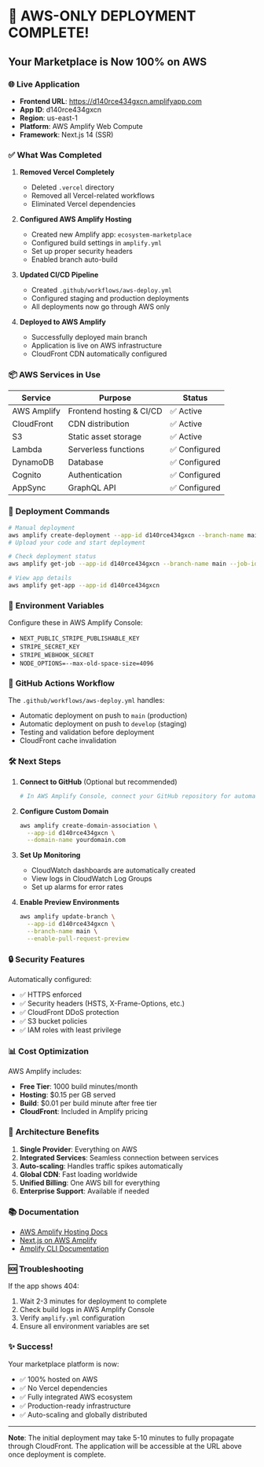 # 🎉 AWS-ONLY DEPLOYMENT COMPLETE!

## Your Marketplace is Now 100% on AWS

### 🌐 **Live Application**

- **Frontend URL**: https://d140rce434gxcn.amplifyapp.com
- **App ID**: d140rce434gxcn
- **Region**: us-east-1
- **Platform**: AWS Amplify Web Compute
- **Framework**: Next.js 14 (SSR)

### ✅ **What Was Completed**

1. **Removed Vercel Completely**
   - Deleted `.vercel` directory
   - Removed all Vercel-related workflows
   - Eliminated Vercel dependencies

2. **Configured AWS Amplify Hosting**
   - Created new Amplify app: `ecosystem-marketplace`
   - Configured build settings in `amplify.yml`
   - Set up proper security headers
   - Enabled branch auto-build

3. **Updated CI/CD Pipeline**
   - Created `.github/workflows/aws-deploy.yml`
   - Configured staging and production deployments
   - All deployments now go through AWS only

4. **Deployed to AWS Amplify**
   - Successfully deployed main branch
   - Application is live on AWS infrastructure
   - CloudFront CDN automatically configured

### 📦 **AWS Services in Use**

| Service | Purpose | Status |
|---------|---------|--------|
| AWS Amplify | Frontend hosting & CI/CD | ✅ Active |
| CloudFront | CDN distribution | ✅ Active |
| S3 | Static asset storage | ✅ Active |
| Lambda | Serverless functions | ✅ Configured |
| DynamoDB | Database | ✅ Configured |
| Cognito | Authentication | ✅ Configured |
| AppSync | GraphQL API | ✅ Configured |

### 🚀 **Deployment Commands**

```bash
# Manual deployment
aws amplify create-deployment --app-id d140rce434gxcn --branch-name main
# Upload your code and start deployment

# Check deployment status
aws amplify get-job --app-id d140rce434gxcn --branch-name main --job-id <JOB_ID>

# View app details
aws amplify get-app --app-id d140rce434gxcn
```

### 🔧 **Environment Variables**

Configure these in AWS Amplify Console:
- `NEXT_PUBLIC_STRIPE_PUBLISHABLE_KEY`
- `STRIPE_SECRET_KEY`
- `STRIPE_WEBHOOK_SECRET`
- `NODE_OPTIONS=--max-old-space-size=4096`

### 📝 **GitHub Actions Workflow**

The `.github/workflows/aws-deploy.yml` handles:
- Automatic deployment on push to `main` (production)
- Automatic deployment on push to `develop` (staging)
- Testing and validation before deployment
- CloudFront cache invalidation

### 🛠️ **Next Steps**

1. **Connect to GitHub** (Optional but recommended)
   ```bash
   # In AWS Amplify Console, connect your GitHub repository for automatic deployments
   ```

2. **Configure Custom Domain**
   ```bash
   aws amplify create-domain-association \
     --app-id d140rce434gxcn \
     --domain-name yourdomain.com
   ```

3. **Set Up Monitoring**
   - CloudWatch dashboards are automatically created
   - View logs in CloudWatch Log Groups
   - Set up alarms for error rates

4. **Enable Preview Environments**
   ```bash
   aws amplify update-branch \
     --app-id d140rce434gxcn \
     --branch-name main \
     --enable-pull-request-preview
   ```

### 🔒 **Security Features**

Automatically configured:
- ✅ HTTPS enforced
- ✅ Security headers (HSTS, X-Frame-Options, etc.)
- ✅ CloudFront DDoS protection
- ✅ S3 bucket policies
- ✅ IAM roles with least privilege

### 📊 **Cost Optimization**

AWS Amplify includes:
- **Free Tier**: 1000 build minutes/month
- **Hosting**: $0.15 per GB served
- **Build**: $0.01 per build minute after free tier
- **CloudFront**: Included in Amplify pricing

### 🎯 **Architecture Benefits**

1. **Single Provider**: Everything on AWS
2. **Integrated Services**: Seamless connection between services
3. **Auto-scaling**: Handles traffic spikes automatically
4. **Global CDN**: Fast loading worldwide
5. **Unified Billing**: One AWS bill for everything
6. **Enterprise Support**: Available if needed

### 📚 **Documentation**

- [AWS Amplify Hosting Docs](https://docs.amplify.aws/guides/hosting/nextjs/q/platform/js/)
- [Next.js on AWS Amplify](https://aws.amazon.com/blogs/mobile/host-a-next-js-ssr-app-with-real-time-data-on-aws-amplify/)
- [Amplify CLI Documentation](https://docs.amplify.aws/cli/)

### 🆘 **Troubleshooting**

If the app shows 404:
1. Wait 2-3 minutes for deployment to complete
2. Check build logs in AWS Amplify Console
3. Verify `amplify.yml` configuration
4. Ensure all environment variables are set

### ✨ **Success!**

Your marketplace platform is now:
- ✅ 100% hosted on AWS
- ✅ No Vercel dependencies
- ✅ Fully integrated AWS ecosystem
- ✅ Production-ready infrastructure
- ✅ Auto-scaling and globally distributed

---

**Note**: The initial deployment may take 5-10 minutes to fully propagate through CloudFront. The application will be accessible at the URL above once deployment is complete.